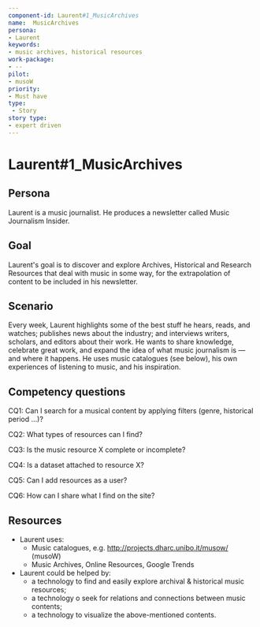 ```yaml
---
component-id: Laurent#1_MusicArchives
name:  MusicArchives 
persona: 
- Laurent
keywords: 
- music archives, historical resources
work-package:
- --
pilot:
- musoW
priority:
- Must have
type:
 - Story
story type:
- expert driven
---
```

# Laurent#1_MusicArchives

## Persona
Laurent is a music journalist. He produces a newsletter called Music Journalism Insider.

## Goal
Laurent's goal is to discover and explore Archives, Historical and Research Resources that deal with music in some way, for the extrapolation of content to be included in his newsletter.


## Scenario  
Every week, Laurent highlights some of the best stuff he hears, reads, and watches; publishes news about the industry; and interviews writers, scholars, and editors about their work. He wants to share knowledge, celebrate great work, and expand the idea of ​​what music journalism is — and where it happens. He uses music catalogues (see below), his own experiences of listening to music, and his inspiration. 


## Competency questions 

CQ1: Can I search for a musical content by applying filters (genre, historical period ...)?

CQ2: What types of resources can I find?

CQ3: Is the music resource X complete or incomplete?

CQ4: Is a dataset attached to resource X?

CQ5: Can I add resources as a user?

CQ6: How can I share what I find on the site?


## Resources
- Laurent uses:
  - Music catalogues, e.g. http://projects.dharc.unibo.it/musow/ (musoW)
  - Music Archives, Online Resources, Google Trends
- Laurent could be helped by:
  - a technology to find and easily explore archival & historical music resources;
  - a technology o seek for relations and connections between music contents;
  - a technology to visualize the above-mentioned contents.
